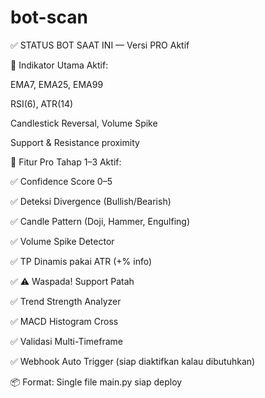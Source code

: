 # bot-scan
✅ STATUS BOT SAAT INI — Versi PRO Aktif

🔧 Indikator Utama Aktif:

EMA7, EMA25, EMA99

RSI(6), ATR(14)

Candlestick Reversal, Volume Spike

Support & Resistance proximity

🎯 Fitur Pro Tahap 1–3 Aktif:

✅ Confidence Score 0–5

✅ Deteksi Divergence (Bullish/Bearish)

✅ Candle Pattern (Doji, Hammer, Engulfing)

✅ Volume Spike Detector

✅ TP Dinamis pakai ATR (+% info)

✅ ⚠️ Waspada! Support Patah

✅ Trend Strength Analyzer

✅ MACD Histogram Cross

✅ Validasi Multi-Timeframe

✅ Webhook Auto Trigger (siap diaktifkan kalau dibutuhkan)


📦 Format: Single file main.py siap deploy
